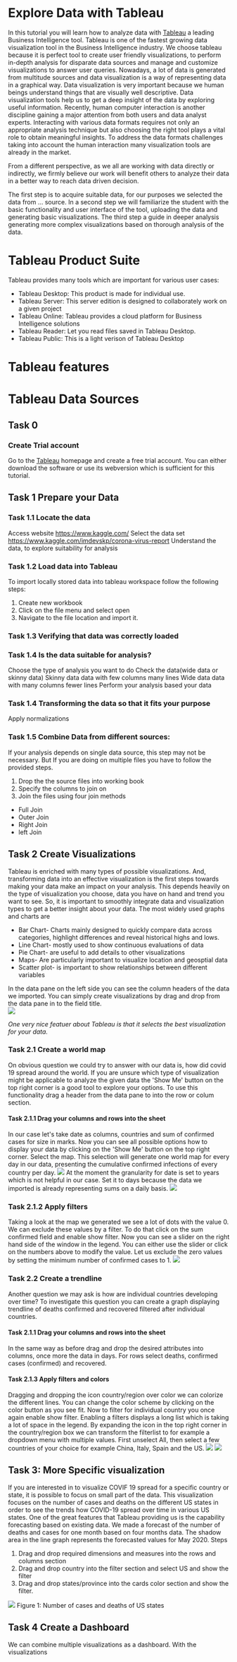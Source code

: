 # Explore Data with Tableau

In this tutorial you will learn how to analyze data with [Tableau](http://tableau.com/) a leading Business Intelligence tool.
Tableau is one of the fastest growing data visualization tool in the Business Intelligence industry.
We choose tableau because it is perfect tool to create user friendly visualizations,
to perform in-depth analysis for disparate data sources and manage and customize visualizations to answer user queries.
Nowadays, a lot of data is generated from multitude sources and data visualization is a way of representing data in a graphical way.
Data visualization is very important because we human beings understand things that are visually well descriptive.
Data visualization tools help us to get a deep insight of the data by exploring useful information. 
Recently, human computer interaction is another discipline gaining a major attention from both users and data analyst experts.
Interacting with various data formats requires not only an appropriate analysis technique
but also choosing the right tool plays a vital role to obtain meaningful insights.
To address the data formats challenges taking into account the human interaction many visualization tools are already in the market.

From a different perspective, as we all are working with data directly or indirectly,
we firmly believe our work will benefit others to analyze their data in a better way to reach data driven decision.

The first step is to acquire suitable data, for our purposes we selected the data from ... source.
In a second step we will familiarize the student with the basic functionality and user interface of the tool, uploading the data and generating basic visualizations.
The third step a guide in deeper analysis generating more complex visualizations based on thorough analysis of the data.

# Tableau Product Suite
Tableau provides many tools which are important for various user cases:

- Tableau Desktop: This product is made for individual use.
- Tableau Server:  This server edition is designed to collaborately work on a given project
- Tableau Online: Tableau provides a cloud platform for Business Intelligence solutions
- Tableau Reader: Let you read files saved in Tableau Desktop.
- Tableau Public: This is a light verison of Tableau Desktop

# Tableau features

# Tableau Data Sources



## Task 0

### Create Trial account

Go to the [Tableau](https://www.tableau.com/products/cloud-bi?openExternal=true#online-reg-form) homepage and create a free trial account. You can either download the software or use its webversion which is sufficient for this tutorial.

## Task 1 Prepare your Data

### Task 1.1 Locate the data
Access website https://www.kaggle.com/ 
Select the data set https://www.kaggle.com/imdevskp/corona-virus-report
Understand the data, to explore suitability for analysis

### Task 1.2 Load data into Tableau
To import locally stored data into tableau workspace follow the following steps:
1. Create  new workbook
2. Click on the file menu and select open
3. Navigate to the file location and import it.


### Task 1.3 Verifying that data was correctly loaded



### Task 1.4 Is the data suitable for analysis?
Choose the type of analysis you want to do
Check the data(wide data or skinny data)
  Skinny data data with few columns many lines
  Wide data data with many columns fewer lines
Perform your analysis based your data



### Task 1.4 Transforming the data so that it fits your purpose
Apply normalizations

### Task 1.5 Combine Data from different sources:
If your analysis depends on single data source, this step may not be necessary. But If you are doing on multiple files you have to follow the provided steps.
1. Drop the the source files into working book
2. Specify the columns to join on 
3. Join the files using four join methods
  - Full Join
  - Outer Join
  - Right Join
  - left Join


## Task 2 Create Visualizations




Tableau is enriched with many types of possible visualizations. And, transforming data into an effective visualization is the first steps towards making your data make an impact on your analysis. This depends heavily on the type of visualization you choose, data you have on hand and trend you want to see.  So, it is important to smoothly integrate data and visualization types to get a better insight about your data.
The most widely used graphs and charts are<br/>
-	Bar Chart- Charts mainly designed to quickly compare data across categories, highlight differences and reveal historical highs and lows.   
-	Line Chart- mostly used to show continuous evaluations of data 
-	Pie Chart- are useful to add details to other visualizations 
-	Maps- Are particularly important to visualize location and geosptial data
-	Scatter plot- is important to show relationships between different variables


In the data pane on the left side you can see the column headers of the data we imported. You can simply create visualizations by drag and drop from the data pane in to the field title.<br/>
![](/research/Images/Show_Me.PNG)

*One very nice  featuer about Tableau is that it selects the best visualization for your data.*  


 


### Task 2.1 Create a world map

On obvious question we could try to answer with our data is, how did covid 19 spread around the world.
If you are unsure which type of visualization might be applicable to analyze the given data the 'Show Me' button on the top right corner is a good tool to explore your options. To use this functionality drag a header from the data pane to into the row or colum section. 


#### Task 2.1.1 Drag your columns and rows into the sheet 
In our case let's take date as columns, countries and sum of confirmed cases for size in marks. Now you can see all possible options how to display your data by clicking on the 'Show Me' button on the top right corner. Select the map. This selection will generate one world map for every day in our data, presenting the cumulative confirmed infections of every country per day.
![](/research/Images/world_map1.png)
At the moment the granularity for date is set to years which is not helpful in our case. Set it to days because the data we imported is already representing sums on a daily basis.
![](/research/Images/world_map2.png)

### Task 2.1.2 Apply filters
Taking a look at the map we generated we see a lot of dots with the value 0. We can exclude these values by a filter. To do that click on the sum confirmed field and enable show filter. Now you can see a slider on the right hand side of the window in the legend. You can either use the slider or click on the numbers above to modify the value. Let us exclude the zero values by setting the minimum number of confirmed cases to 1. 
![](/research/Images/world_map3.png)


### Task 2.2 Create a trendline

Another question we may ask is how are individual countries developing over time?
To investigate this question you can create a graph displaying trendline of deaths confirmed and recovered filtered after individual countries.

#### Task 2.1.1 Drag your columns and rows into the sheet 
In the same way as before drag and drop the desired attributes into columns, once more the data in days. For rows select deaths, confirmed cases (confirmed) and recovered. 

#### Task 2.1.3 Apply filters and colors
Dragging and dropping the icon country/region over color we can colorize the different lines. You can change the color scheme by clicking on the color button as you see fit. Now to filter for individual country you once again enable show filter. Enabling a filters displays a long list which is taking a lot of space in the legend. By expanding the icon in the top right corner in the country/region box we can transform the filterlist to for example a dropdown menu with multiple values. First unselect All, then select a few countries of your choice for example China, Italy, Spain and the US.
![](/research/Images/trend1.png)
![](/research/Images/trend2.png)

 ## Task 3: More Specific visualization
 
If you are interested in to visualize COVIF 19 spread for a specific country or state, it is possible to focus on small part of the data.
This visualization focuses on the number of cases and deaths on the different US states in order to see the trends how COVID-19 spread over time in various US states.  One of the great features that Tableau providing us is the capability forecasting based on existing data. We made a forecast of the number of deaths and cases for one month based on four months data.
The shadow area in the line graph represents the forecasted values for May 2020.
Steps
1.	Drag and drop required dimensions and measures into the rows and columns section
2.	Drag and drop country into the filter section and select US and show the filter 
3.	Drag and drop states/province  into the cards  color section and show the filter.<br/>

![](/research/Images/Trend_US_State.PNG)
     Figure 1: Number of cases and deaths of US states
## Task 4 Create a Dashboard
We can combine multiple visualizations as a dashboard.
With the visualizations

